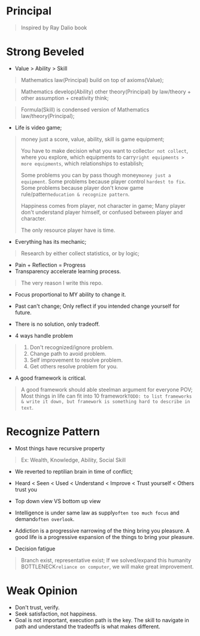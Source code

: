 # Principal
> Inspired by Ray Dalio book

# Strong Beveled
- Value > Ability > Skill
> Mathematics law(Principal) build on top of axioms(Value);

> Mathematics develop(Ability) other theory(Principal) by law/theory + other assumption + creativity think;

> Formula(Skill) is condensed version of Mathematics law/theory(Principal);

- Life is video game;
> money just a score, value, ability, skill is game equipment;
> 
> You have to make decision what you want to collect`or not collect`, where you explore, which equipments to carry`right equipments > more equipments`, which relationships to establish;
>
> Some problems you can by pass though money`money just a equipment`.
> Some problems because player control `hardest to fix`.
> Some problems because player don't know game rule/pattern`education & recognize pattern`.
> 
> Happiness comes from player, not character in game; Many player don't understand player himself, or confused between player and character.
>
> The only resource player have is time.

- Everything has its mechanic;
> Research by either collect statistics, or by logic;

- Pain + Reflection = Progress
- Transparency accelerate learning process.
> The very reason I write this repo.

- Focus proportional to MY ability to change it.
- Past can't change; Only reflect if you intended change yourself for future.
- There is no solution, only tradeoff.

- 4 ways handle problem
> 1. Don't recognized/ignore problem.
> 2. Change path to avoid problem.
> 3. Self improvement to resolve problem.
> 4. Get others resolve problem for you.

- A good framework is critical.
> A good framework should able steelman argument for everyone POV;
> Most things in life can fit into 10 framework`TODO: to list frameworks & write it down, but framework is something hard to describe in text`.
# Recognize Pattern
- Most things have recursive property
> Ex: Wealth, Knowledge, Ability, Social Skill

- We reverted to reptilian brain in time of conflict;

- Heard < Seen < Used < Understand < Improve < Trust yourself < Others trust you

- Top down view VS bottom up view

- Intelligence is under same law as supply`often too much focus` and demand`often overlook`.

- Addiction is a progressive narrowing of the thing bring you pleasure. A good life is a progressive expansion of the things to bring your pleasure.

- Decision fatigue
> Branch exist, representative exist; If we solved/expand this humanity BOTTLENECK`reliance on computer`, we will make great improvement.

# Weak Opinion
- Don't trust, verify.
- Seek satisfaction, not happiness.
- Goal is not important, execution path is the key. The skill to navigate in path and understand the tradeoffs is what makes different.
